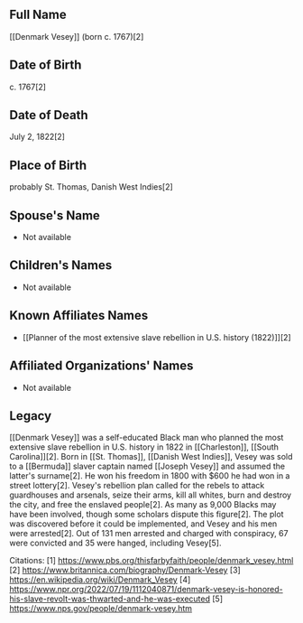 ## Full Name
[[Denmark Vesey]] (born c. 1767)[2]

## Date of Birth
c. 1767[2]

## Date of Death
July 2, 1822[2]

## Place of Birth
probably St. Thomas, Danish West Indies[2]

## Spouse's Name
- Not available

## Children's Names
- Not available

## Known Affiliates Names
- [[Planner of the most extensive slave rebellion in U.S. history (1822)]][2]

## Affiliated Organizations' Names
- Not available

## Legacy
[[Denmark Vesey]] was a self-educated Black man who planned the most extensive slave rebellion in U.S. history in 1822 in [[Charleston]], [[South Carolina]][2]. Born in [[St. Thomas]], [[Danish West Indies]], Vesey was sold to a [[Bermuda]] slaver captain named [[Joseph Vesey]] and assumed the latter's surname[2]. He won his freedom in 1800 with $600 he had won in a street lottery[2]. Vesey's rebellion plan called for the rebels to attack guardhouses and arsenals, seize their arms, kill all whites, burn and destroy the city, and free the enslaved people[2]. As many as 9,000 Blacks may have been involved, though some scholars dispute this figure[2]. The plot was discovered before it could be implemented, and Vesey and his men were arrested[2]. Out of 131 men arrested and charged with conspiracy, 67 were convicted and 35 were hanged, including Vesey[5].

Citations:
[1] https://www.pbs.org/thisfarbyfaith/people/denmark_vesey.html
[2] https://www.britannica.com/biography/Denmark-Vesey
[3] https://en.wikipedia.org/wiki/Denmark_Vesey
[4] https://www.npr.org/2022/07/19/1112040871/denmark-vesey-is-honored-his-slave-revolt-was-thwarted-and-he-was-executed
[5] https://www.nps.gov/people/denmark-vesey.htm